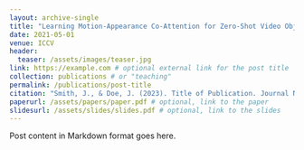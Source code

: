 ```yaml
---
layout: archive-single
title: "Learning Motion-Appearance Co-Attention for Zero-Shot Video Object Segmentation"
date: 2021-05-01
venue: ICCV
header:
  teaser: /assets/images/teaser.jpg
link: https://example.com # optional external link for the post title
collection: publications # or "teaching"
permalink: /publications/post-title
citation: "Smith, J., & Doe, J. (2023). Title of Publication. Journal Name, 10(2), 1-10."
paperurl: /assets/papers/paper.pdf # optional, link to the paper
slidesurl: /assets/slides/slides.pdf # optional, link to the slides
---
```


Post content in Markdown format goes here.
